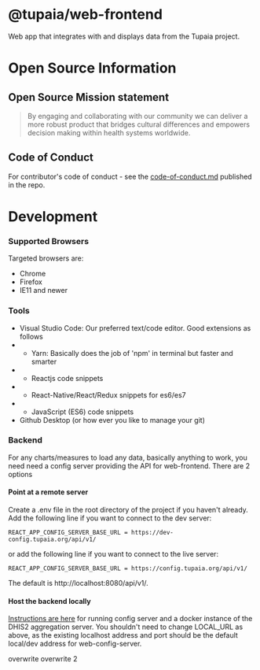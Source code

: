 # @tupaia/web-frontend

Web app that integrates with and displays data from the Tupaia project.

# Open Source Information

## Open Source Mission statement

> By engaging and collaborating with our community we can deliver a more robust product that bridges cultural differences and empowers decision making within health systems worldwide.

## Code of Conduct

For contributor's code of conduct - see the [code-of-conduct.md](https://gitlab.com/beyond-essential/tupaia/blob/master/code-of-conduct.md) published in the repo.

# Development

### Supported Browsers

Targeted browsers are:

- Chrome
- Firefox
- IE11 and newer

### Tools

- Visual Studio Code: Our preferred text/code editor. Good extensions as follows
- - Yarn: Basically does the job of 'npm' in terminal but faster and smarter
- - Reactjs code snippets
- - React-Native/React/Redux snippets for es6/es7
- - JavaScript (ES6) code snippets
- Github Desktop (or how ever you like to manage your git)

### Backend

For any charts/measures to load any data, basically anything to work, you need need a config server providing the API for web-frontend. There are 2 options

#### Point at a remote server

Create a .env file in the root directory of the project if you haven't already. Add the following line if you want to connect to the dev server:

```
REACT_APP_CONFIG_SERVER_BASE_URL = https://dev-config.tupaia.org/api/v1/
```

or add the following line if you want to connect to the live server:

```
REACT_APP_CONFIG_SERVER_BASE_URL = https://config.tupaia.org/api/v1/
```

The default is http://localhost:8080/api/v1/.

#### Host the backend locally

[Instructions are here](https://github.com/beyondessential/tupaia/blob/dev/packages/web-config-server/README.md) for running config server and a docker instance of the DHIS2 aggregation server. You shouldn't need to change LOCAL_URL as above, as the existing localhost address and port should be the default local/dev address for web-config-server.

overwrite
overwrite 2
